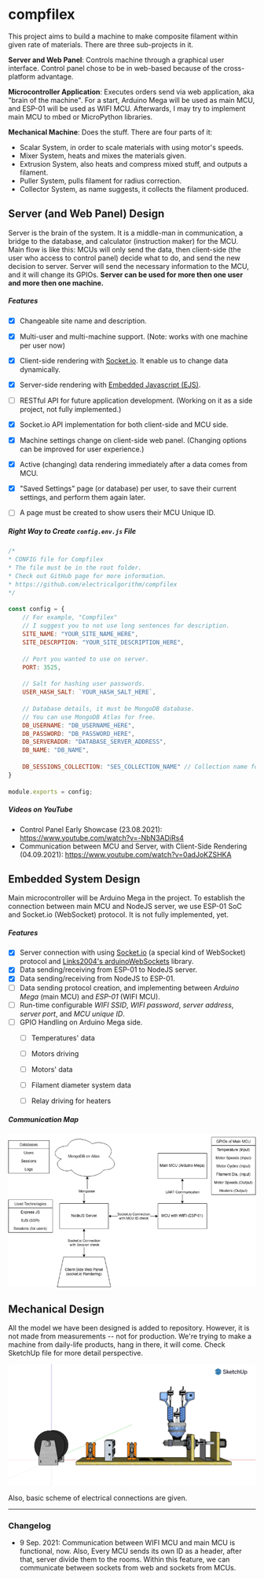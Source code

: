 # compfilex

This project aims to build a machine to make composite filament within given rate of materials. There are three sub-projects in it.

**Server and Web Panel**: Controls machine through a graphical user interface. Control panel chose to be in web-based because of the cross-platform advantage.

**Microcontroller Application**: Executes orders send via web application, aka "brain of the machine". For a start, Arduino Mega will be used as main MCU, and ESP-01 will be used as WIFI MCU. Afterwards, I may try to implement main MCU to mbed or MicroPython libraries.

**Mechanical Machine**: Does the stuff. There are four parts of it:

* Scalar System, in order to scale materials with using motor's speeds.
* Mixer System, heats and mixes the materials given.
* Extrusion System, also heats and compress mixed stuff, and outputs a filament.
* Puller System, pulls filament for radius correction.
* Collector System, as name suggests, it collects the filament produced.



## Server (and Web Panel) Design

Server is the brain of the system. It is a middle-man in communication, a bridge to the database, and calculator (instruction maker) for the MCU. Main flow is like this: MCUs will only send the data, then client-side (the user who access to control panel) decide what to do, and send the new decision to server. Server will send the necessary information to the MCU, and it will change its GPIOs. **Server can be used for more then one user and more then one machine.**

##### Features

- [x] Changeable site name and description.
- [x] Multi-user and multi-machine support. (Note: works with one machine per user now)
- [x] Client-side rendering with [Socket.io](https://socket.io/). It enable us to change data dynamically.
- [x] Server-side rendering with [Embedded Javascript (EJS)](https://ejs.co/).
- [ ] RESTful API for future application development. (Working on it as a side project, not fully implemented.)
- [x] Socket.io API implementation for both client-side and MCU side.
- [x] Machine settings change on client-side web panel. (Changing options can be improved for user experience.)
- [x] Active (changing) data rendering immediately after a data comes from MCU.
- [x] "Saved Settings" page (or database) per user, to save their current settings, and perform them again later.
- [ ] A page must be created to show users their MCU Unique ID.

  

##### Right Way to Create `config.env.js` File

```js
/*
* CONFIG file for Compfilex
* The file must be in the root folder.
* Check out GitHub page for more information.
* https://github.com/electricalgorithm/compfilex
*/

const config = {
    // For example, "Compfilex"
    // I suggest you to not use long sentences for description.
    SITE_NAME: "YOUR_SITE_NAME_HERE",
    SITE_DESCRPTION: "YOUR_SITE_DESCRIPTION_HERE",
    
    // Port you wanted to use on server.
    PORT: 3525,
    
    // Salt for hashing user passwords.
    USER_HASH_SALT: `YOUR_HASH_SALT_HERE`,
    
    // Database details, it must be MongoDB database.
    // You can use MongoDB Atlas for free.
    DB_USERNAME: "DB_USERNAME_HERE",
    DB_PASSWORD: "DB_PASSWORD_HERE",
    DB_SERVERADDR: "DATABASE_SERVER_ADDRESS",
    DB_NAME: "DB_NAME",
    
    DB_SESSIONS_COLLECTION: "SES_COLLECTION_NAME" // Collection name for storing sessions in the given database.
}

module.exports = config;
```


##### Videos on YouTube

* Control Panel Early Showcase (23.08.2021): https://www.youtube.com/watch?v=-NbN3ADiRs4
* Communication between MCU and Server, with Client-Side Rendering (04.09.2021): https://www.youtube.com/watch?v=0adJoKZSHKA



## Embedded System Design

Main microcontroller will be Arduino Mega in the project. To establish the connection between main MCU and NodeJS server, we use ESP-01 SoC and Socket.io (WebSocket) protocol. It is not fully implemented, yet.

##### Features

- [x] Server connection with using [Socket.io](https://socket.io/) (a special kind of WebSocket) protocol and [Links2004's arduinoWebSockets](https://github.com/Links2004/arduinoWebSockets) library.
- [x] Data sending/receiving from ESP-01 to NodeJS server.
- [x] Data sending/receiving from NodeJS to ESP-01.
- [ ] Data sending protocol creation, and implementing between *Arduino Mega* (main MCU) and *ESP-01* (WIFI MCU).
- [ ] Run-time configurable *WIFI SSID*, *WIFI password*, *server address*, *server port*, and *MCU unique ID*.
- [ ] GPIO Handling on Arduino Mega side.
  - [ ] Temperatures' data
  - [ ] Motors driving
  - [ ] Motors' data
  - [ ] Filament diameter system data
  - [ ] Relay driving for heaters



##### Communication Map

![Communication Model Map 1](https://raw.githubusercontent.com/electricalgorithm/compfilex/main/assets/communication-model-1.png)



## Mechanical Design

All the model we have been designed is added to repository. However, it is not made from measurements -- not for production. We're trying to make a machine from daily-life products, hang in there, it will come. Check SketchUp file for more detail perspective.

![Model Unmeasured Design 1](https://raw.githubusercontent.com/electricalgorithm/compfilex/main/assets/machine-model-1.png)

Also, basic scheme of electrical connections are given.

---

### Changelog

- 9 Sep. 2021: Communication between WIFI MCU and main MCU is functional, now. Also, Every MCU sends its own ID as a header, after that, server divide them to the rooms. Within this feature,  we can communicate between sockets from web and sockets from MCUs.
